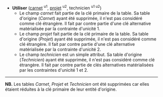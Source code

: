 - **Utiliser** (<ins>carnet</ins> <sup>u1</sup>, <ins>projet</ins> <sup>u2</sup>, technicien <sup>u1 u2</sup>)
  - Le champ _carnet_ fait partie de la clé primaire de la table. Sa table d'origine (_Carnet_) ayant été supprimée, il n'est pas considéré comme clé étrangère. Il fait par contre partie d'une clé alternative matérialisée par la contrainte d'unicité 1.
  - Le champ _projet_ fait partie de la clé primaire de la table. Sa table d'origine (_Projet_) ayant été supprimée, il n'est pas considéré comme clé étrangère. Il fait par contre partie d'une clé alternative matérialisée par la contrainte d'unicité 2.
  - Le champ _technicien_ est un simple attribut. Sa table d'origine (_Technicien_) ayant été supprimée, il n'est pas considéré comme clé étrangère. Il fait par contre partie de clés alternatives matérialisées par les contraintes d'unicité 1 et 2.

----


**NB.** Les tables _Carnet_, _Projet_ et _Technicien_ ont été supprimées car elles étaient réduites à la clé primaire de leur entité d'origine.
